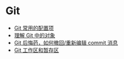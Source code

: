# Git

- [Git 常用的配置项](git-config.md)
- [理解 Git 中的对象](git-objects.md)
- [Git 后悔药，如何撤回/重新编辑 commit 消息](git-regret.md)
- [Git 工作区和暂存区](git-working-area.md)
